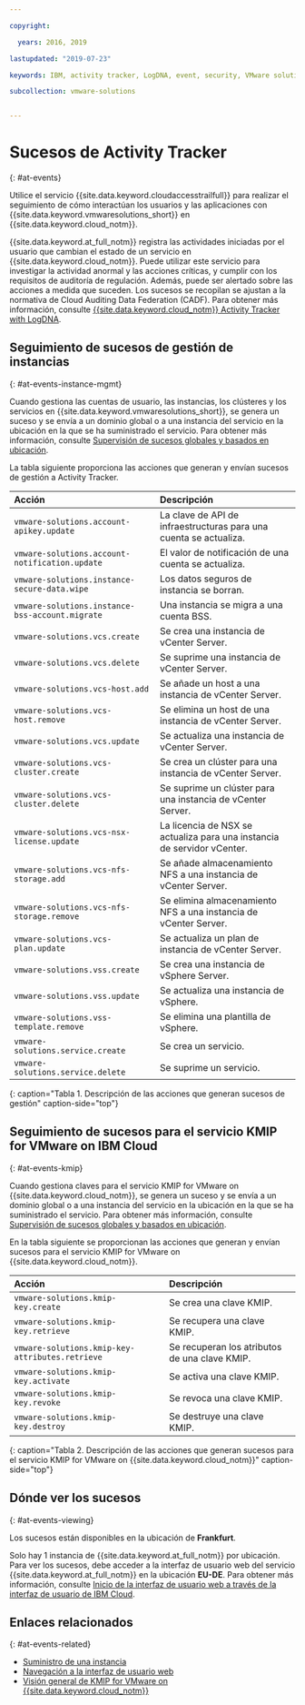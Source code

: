 ```yaml
---

copyright:

  years: 2016, 2019

lastupdated: "2019-07-23"

keywords: IBM, activity tracker, LogDNA, event, security, VMware solutions events

subcollection: vmware-solutions


---
```


# Sucesos de Activity Tracker
{: #at-events}

Utilice el servicio {{site.data.keyword.cloudaccesstrailfull}} para realizar el seguimiento de cómo interactúan los usuarios y las aplicaciones con {{site.data.keyword.vmwaresolutions_short}} en {{site.data.keyword.cloud_notm}}.

{{site.data.keyword.at_full_notm}} registra las actividades iniciadas por el usuario que cambian el estado de un servicio en {{site.data.keyword.cloud_notm}}. Puede utilizar este servicio para investigar la actividad anormal y las acciones críticas, y cumplir con los requisitos de auditoría de regulación. Además, puede ser alertado sobre las acciones a medida que suceden. Los sucesos se recopilan se ajustan a la normativa de Cloud Auditing Data Federation (CADF). Para obtener más información, consulte [{{site.data.keyword.cloud_notm}} Activity Tracker with LogDNA](/docs/services/Activity-Tracker-with-LogDNA?topic=logdnaat-getting-started#getting-started).

## Seguimiento de sucesos de gestión de instancias
{: #at-events-instance-mgmt}

Cuando gestiona las cuentas de usuario, las instancias, los clústeres y los servicios en {{site.data.keyword.vmwaresolutions_short}}, se genera un suceso y se envía a un dominio global o a una instancia del servicio en la ubicación en la que se ha suministrado el servicio. Para obtener más información, consulte [Supervisión de sucesos globales y basados en ubicación](/docs/services/Activity-Tracker-with-LogDNA?topic=logdnaat-monitor_events#mon_def_event_type).

La tabla siguiente proporciona las acciones que generan y envían sucesos de gestión a Activity Tracker.

| Acción                                   | Descripción |
|:-----------------------------------------|:------------|
| `vmware-solutions.account-apikey.update` | La clave de API de infraestructuras para una cuenta se actualiza. |
| `vmware-solutions.account-notification.update` | El valor de notificación de una cuenta se actualiza. |
| `vmware-solutions.instance-secure-data.wipe` | Los datos seguros de instancia se borran. |
| `vmware-solutions.instance-bss-account.migrate` |	Una instancia se migra a una cuenta BSS. |
| `vmware-solutions.vcs.create` | Se crea una instancia de vCenter Server. |
| `vmware-solutions.vcs.delete` | Se suprime una instancia de vCenter Server. |
| `vmware-solutions.vcs-host.add` | Se añade un host a una instancia de vCenter Server. |
| `vmware-solutions.vcs-host.remove` | Se elimina un host de una instancia de vCenter Server. |
| `vmware-solutions.vcs.update` | Se actualiza una instancia de vCenter Server. |
| `vmware-solutions.vcs-cluster.create` | Se crea un clúster para una instancia de vCenter Server. |
| `vmware-solutions.vcs-cluster.delete` | Se suprime un clúster para una instancia de vCenter Server. |
| `vmware-solutions.vcs-nsx-license.update` | La licencia de NSX se actualiza para una instancia de servidor vCenter. |
| `vmware-solutions.vcs-nfs-storage.add` | Se añade almacenamiento NFS a una instancia de vCenter Server. |
| `vmware-solutions.vcs-nfs-storage.remove` | Se elimina almacenamiento NFS a una instancia de vCenter Server. |
| `vmware-solutions.vcs-plan.update` | Se actualiza un plan de instancia de vCenter Server. |
| `vmware-solutions.vss.create` | Se crea una instancia de vSphere Server. |
| `vmware-solutions.vss.update` | Se actualiza una instancia de vSphere. |
| `vmware-solutions.vss-template.remove` | Se elimina una plantilla de vSphere. |
| `vmware-solutions.service.create` | Se crea un servicio. |
| `vmware-solutions.service.delete` | Se suprime un servicio. |
{: caption="Tabla 1. Descripción de las acciones que generan sucesos de gestión" caption-side="top"}

## Seguimiento de sucesos para el servicio KMIP for VMware on IBM Cloud
{: #at-events-kmip}

Cuando gestiona claves para el servicio KMIP for VMware on {{site.data.keyword.cloud_notm}}, se genera un suceso y se envía a un dominio global o a una instancia del servicio en la ubicación en la que se ha suministrado el servicio. Para obtener más información, consulte [Supervisión de sucesos globales y basados en ubicación](/docs/services/Activity-Tracker-with-LogDNA?topic=logdnaat-monitor_events#mon_def_event_type).

En la tabla siguiente se proporcionan las acciones que generan y envían sucesos para el servicio KMIP for VMware on {{site.data.keyword.cloud_notm}}.

| Acción                                      | Descripción                               |
|:--------------------------------------------|:------------------------------------------|
| `vmware-solutions.kmip-key.create` | Se crea una clave KMIP. |
| `vmware-solutions.kmip-key.retrieve` | Se recupera una clave KMIP. |
| `vmware-solutions.kmip-key-attributes.retrieve` | Se recuperan los atributos de una clave KMIP. |
| `vmware-solutions.kmip-key.activate` | Se activa una clave KMIP. |
| `vmware-solutions.kmip-key.revoke` | Se revoca una clave KMIP. |
| `vmware-solutions.kmip-key.destroy` | Se destruye una clave KMIP. |
{: caption="Tabla 2. Descripción de las acciones que generan sucesos para el servicio KMIP for VMware on {{site.data.keyword.cloud_notm}}" caption-side="top"}

## Dónde ver los sucesos
{: #at-events-viewing}

Los sucesos están disponibles en la ubicación de **Frankfurt**.

Solo hay 1 instancia de {{site.data.keyword.at_full_notm}} por ubicación. Para ver los sucesos, debe acceder a la interfaz de usuario web del servicio {{site.data.keyword.at_full_notm}} en la ubicación **EU-DE**. Para obtener más información, consulte [Inicio de la interfaz de usuario web a través de la interfaz de usuario de IBM Cloud](/docs/services/Activity-Tracker-with-LogDNA?topic=logdnaat-launch#launch_step2).

## Enlaces relacionados
{: #at-events-related}

* [Suministro de una instancia](/docs/services/Activity-Tracker-with-LogDNA?topic=logdnaat-provision)
* [Navegación a la interfaz de usuario web](/docs/services/Activity-Tracker-with-LogDNA?topic=logdnaat-launch)
* [Visión general de KMIP for VMware on {{site.data.keyword.cloud_notm}}](/docs/services/vmwaresolutions/services?topic=vmware-solutions-kmip_standalone_considerations)
